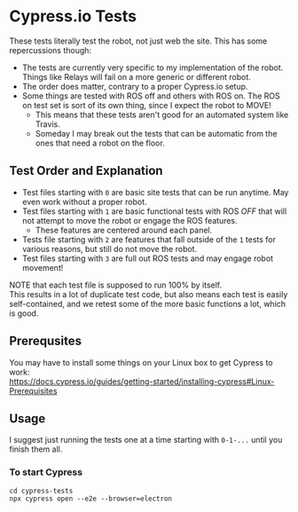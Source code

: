 # Cypress.io Tests

These tests literally test the robot, not just web the site. This has some repercussions though:

* The tests are currently very specific to my implementation of the robot. Things like Relays will fail on a more generic or different robot.
* The order does matter, contrary to a proper Cypress.io setup.
* Some things are tested with ROS off and others with ROS on. The ROS on test set is sort of its own thing, since I expect the robot to MOVE!  
    * This means that these tests aren't good for an automated system like Travis.
    * Someday I may break out the tests that can be automatic from the ones that need a robot on the floor. 

## Test Order and Explanation

* Test files starting with `0` are basic site tests that can be run anytime. May even work without a proper robot.
* Test files starting with `1` are basic functional tests with ROS *OFF* that will not attempt to move the robot or engage the ROS features.
    * These features are centered around each panel. 
* Tests file starting with `2` are features that fall outside of the `1` tests for various reasons, but still do not move the robot.
* Test files starting with `3` are full out ROS tests and may engage robot movement!
  
NOTE that each test file is supposed to run 100% by itself.  
This results in a lot of duplicate test code, but also means each test is easily self-contained, and we retest some of the more basic functions a lot, which is good.  

## Prerequsites

You may have to install some things on your Linux box to get Cypress to work:  
https://docs.cypress.io/guides/getting-started/installing-cypress#Linux-Prerequisites

## Usage
I suggest just running the tests one at a time starting with `0-1-...` until you finish them all.

### To start Cypress
```
cd cypress-tests
npx cypress open --e2e --browser=electron
```
